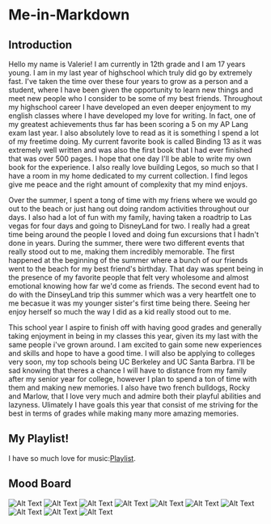 # Me-in-Markdown
## Introduction
   Hello my name is Valerie! I am currently in 12th grade and I am 17 years young. I am in my last year of highschool which truly did go by extremely fast. I've taken the time over these four years to grow as a person and a student, where I have been given the opportunity to learn new things and meet new people who I consider to be some of my best friends. Throughout my highschool career I have developed an even deeper enjoyment to my english classes where I have developed my love for writing. In fact, one of my greatest achievements thus far has been scoring a 5 on my AP Lang exam last year. I also absolutely love to read as it is something I spend a lot of my freetime doing. My current favorite book is called Binding 13 as it was extremely well written and was also the first book that I had ever finished that was over 500 pages. I hope that one day I'll be able to write my own book for the experience. I also really love building Legos, so much so that I have a room in my home dedicated to my current collection. I find legos give me peace and the right amount of complexity that my mind enjoys. 

   Over the summer, I spent a tong of time with my friens where we would go out to the beach or just hang out doing random activities throughout our days. I also had a lot of fun with my family, having taken a roadtrip to Las vegas for four days and going to DisneyLand for two. I really had a great time being around the people I loved and doing fun excursions that I hadn't done in years. During the summer, there were two different events that really stood out to me, making them incredibly memorable. The first happened at the beginning of the summer where a bunch of our friends went to the beach for my best friend's birthday. That day was spent being in the presence of my favorite people that felt very wholesome and almost emotional knowing how far we'd come as friends. The second event had to do with the DinseyLand trip this summer which was a very heartfelt one to me becasue it was my younger sister's first time being there. Seeing her enjoy herself so much the way I did as a kid really stood out to me.  

  This school year I aspire to finish off with having good grades and generally taking enjoyment in being in my classes this year, given its my last with the same people i've grown around. I am excited to gain some new experiences and skills and hope to have a good time. I will also be applying to colleges very soon, my top schools being UC Berkeley and UC Santa Barbra. I'll be sad knowing that theres a chance I will have to distance from my family after my senior year for college, however I plan to spend a ton of time with them and making new memories. I also have two french bulldogs, Rocky and Marlow, that I love very much and admire both their playful abilities and lazyness. Ulimately I have goals this year that consist of me striving for the best in terms of grades while making many more amazing memories.

  ## My Playlist!
  I have so much love for music:[Playlist](https://open.spotify.com/playlist/32QZ4Mxe447zuaaNVJlnEI).

## Mood Board
  ![Alt Text](https://encrypted-tbn0.gstatic.com/images?q=tbn:ANd9GcQQfv3zvd8JlU05eD-oA0NjlB4S7bIuRMX6dw&s)
![Alt Text](https://theminifigclub.com/wp-content/uploads/2021/05/5.29.21-FE.png)
![Alt Text](https://i.pinimg.com/236x/48/12/1d/48121d8a229edb54a9663c4df494a2c3.jpg)
![Alt Text](https://encrypted-tbn0.gstatic.com/images?q=tbn:ANd9GcTbN5JS7cW3HTHCCuiaxpN1nw7LkmkgRf4xqQ&s)
![Alt Text](https://encrypted-tbn0.gstatic.com/images?q=tbn:ANd9GcT5_u5wbAfHfycps2QtgScubBcXE15oRL99_w&s)
![Alt Text](https://i.pinimg.com/736x/bb/c3/02/bbc302cd40735bd6b68185ce15ee9942.jpg)
![Alt Text](https://i.pinimg.com/550x/98/41/70/984170bcdc2cf775bfc7d9e3ced96476.jpg)
![Alt Text](https://i.pinimg.com/736x/50/c4/66/50c466870f87087cf673ece8083a28e6.jpg)
![Alt Text](https://i.pinimg.com/originals/26/75/c8/2675c8a227ce2fc6f62c8f4786d30fc0.jpg)
![Alt Text](https://i.pinimg.com/236x/7f/a2/9d/7fa29d0991cd458c930f8ad053b156a1.jpg)
